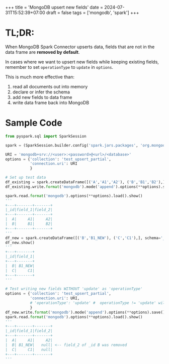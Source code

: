 +++
title = 'MongoDB upsert new fields'
date = 2024-07-31T15:52:39+07:00
draft = false
tags = ['mongodb', 'spark']
+++
# TL;DR:
When MongoDB Spark Connector upserts data, fields that are not in the data frame are **removed by default**.

In cases where we want to upsert new fields while keeping existing fields, remember to set `operationType` to `update` in `options`.

This is much more effective than:

1. read all documents out into memory
2. declare or infer the schema
3. add new fields to data frame
4. write data frame back into MongoDB



# Sample Code
```python
from pyspark.sql import SparkSession

spark = (SparkSession.builder.config('spark.jars.packages', 'org.mongodb.spark:mongo-spark-connector_2.12:10.2.2').getOrCreate())

URI = 'mongodb+srv://<user>:<password>@<url>/<database>'
options = {'collection': 'test_upsert_partial',
           'connection.uri': URI
           }

# Set up test data
df_existing = spark.createDataFrame([('A','A1','A2'), ('B','B1','B2'),], schema='_id:string,field_1:string,field_2:string')
df_existing.write.format('mongodb').mode('append').options(**options).save()

spark.read.format('mongodb').options(**options).load().show()
'''
+---+-------+-------+                                                           
|_id|field_1|field_2|
+---+-------+-------+
|  A|     A1|     A2|
|  B|     B1|     B2|
+---+-------+-------+
'''
df_new = spark.createDataFrame([('B','B1_NEW'), ('C','C1'),], schema='_id:string,field_1:string')
df_new.show()
'''
+---+-------+
|_id|field_1|
+---+-------+
|  B| B1_NEW|
|  C|     C1|
+---+-------+
'''

# Test writing new fields WITHOUT 'update' as 'operationType'
options = {'collection': 'test_upsert_partial',
           'connection.uri': URI,
           # 'operationType': 'update' #  operationType != 'update' will REMOVE existing fields
           }
df_new.write.format('mongodb').mode('append').options(**options).save()
spark.read.format('mongodb').options(**options).load().show()
'''
+---+-------+-------+                                                           
|_id|field_1|field_2|
+---+-------+-------+
|  A|     A1|     A2|
|  B| B1_NEW|   null| <-- field_2 of _id B was removed
|  C|     C1|   null|
+---+-------+-------+
'''
```
